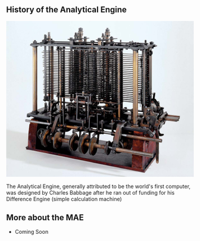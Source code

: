 ## History of the Analytical Engine
![analytical-engine-history.jpg](../gallery/analytical-engine-history.jpg "analytical-engine-history")

The Analytical Engine, generally attributed to be the world's first computer, was designed by Charles Babbage after he ran out of funding for his Difference Engine (simple calculation machine)

## More about the MAE
* Coming Soon
